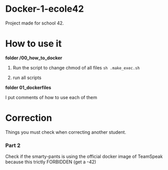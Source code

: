 # Docker-1-ecole42
Project made for school 42.

# How to use it 

**folder /00_how_to_docker**

1. Run the script to change chmod of all files
`sh .make_exec.sh`

2. run all scripts

**folder 01_dockerfiles**

I put comments of how to use each of them

# Correction
Things you must check when correcting another student.

### Part 2 
Check if the smarty-pants is using the official docker image of TeamSpeak because this
trictly FORBIDDEN (get a -42)
